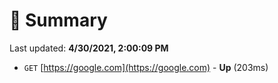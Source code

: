 # 📖 Summary
Last updated: **4/30/2021, 2:00:09 PM**

- `GET` [https://google.com](https://google.com) - **Up** (203ms)
